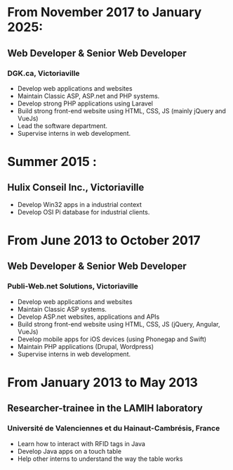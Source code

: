 # From November 2017 to January 2025:

## Web Developer & Senior Web Developer

### DGK.ca, Victoriaville

- Develop web applications and websites
- Maintain Classic ASP, ASP.net and PHP systems.
- Develop strong PHP applications using Laravel
- Build strong front-end website using HTML, CSS, JS (mainly jQuery and VueJs)
- Lead the software department.
- Supervise interns in web development.

# Summer 2015 :

## Hulix Conseil Inc., Victoriaville

 - Develop Win32 apps in a industrial context
 - Develop OSI Pi database for industrial clients.
 
# From June 2013 to October 2017

## Web Developer & Senior Web Developer

### Publi-Web.net Solutions, Victoriaville

- Develop web applications and websites
- Maintain Classic ASP systems.
- Develop ASP.net websites, applications and APIs
- Build strong front-end website using HTML, CSS, JS (jQuery, Angular, VueJs)
- Develop mobile apps for iOS devices (using Phonegap and Swift)
- Maintain PHP applications (Drupal, Wordpress)
- Supervise interns in web development.

# From January 2013 to May 2013

## Researcher-trainee in the LAMIH laboratory

### Université de Valenciennes et du Hainaut-Cambrésis, France

- Learn how to interact with RFID tags in Java
- Develop Java apps on a touch table
- Help other interns to understand the way the table works
